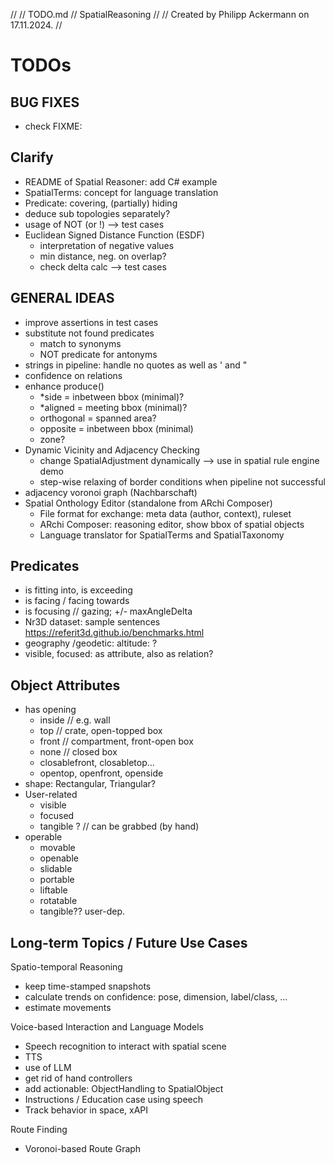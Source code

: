 //
//  TODO.md
//  SpatialReasoning
//
//  Created by Philipp Ackermann on 17.11.2024.
//

# TODOs
  
## BUG FIXES

- check FIXME:

## Clarify

- README of Spatial Reasoner: add C# example
- SpatialTerms: concept for language translation
- Predicate: covering, (partially) hiding
- deduce sub topologies separately?
- usage of NOT (or !) --> test cases
- Euclidean Signed Distance Function (ESDF)
  - interpretation of negative values
  - min distance, neg. on overlap?
  - check delta calc --> test cases

## GENERAL IDEAS
  
- improve assertions in test cases
- substitute not found predicates
    - match to synonyms
    - NOT predicate for antonyms
- strings in pipeline: handle no quotes as well as ' and "
- confidence on relations
- enhance produce()
  - *side = inbetween bbox (minimal)?
  - *aligned = meeting bbox (minimal)?
  - orthogonal = spanned area?
  - opposite = inbetween bbox (minimal)
  - zone?
- Dynamic Vicinity and Adjacency Checking
  - change SpatialAdjustment dynamically --> use in spatial rule engine demo
  - step-wise relaxing of border conditions when pipeline not successful
- adjacency voronoi graph (Nachbarschaft)
- Spatial Onthology Editor (standalone from ARchi Composer)
  - File format for exchange: meta data (author, context), ruleset
  - ARchi Composer: reasoning editor, show bbox of spatial objects 
  - Language translator for SpatialTerms and SpatialTaxonomy

## Predicates

- is fitting into, is exceeding
- is facing / facing towards
- is focusing // gazing; +/- maxAngleDelta
- Nr3D dataset: sample sentences https://referit3d.github.io/benchmarks.html
- geography /geodetic: altitude: ?
- visible, focused: as attribute, also as relation?

## Object Attributes

- has opening
  - inside // e.g. wall
  - top // crate, open-topped box
  - front // compartment, front-open box
  - none // closed box
  - closablefront, closabletop...
  - opentop, openfront, openside
- shape: Rectangular, Triangular?
- User-related
  - visible
  - focused
  - tangible ? // can be grabbed (by hand)
- operable
  - movable
  - openable
  - slidable
  - portable
  - liftable
  - rotatable
  - tangible?? user-dep.

## Long-term Topics / Future Use Cases

Spatio-temporal Reasoning
- keep time-stamped snapshots
- calculate trends on confidence: pose, dimension, label/class, ...
- estimate movements

Voice-based Interaction and Language Models
- Speech recognition to interact with spatial scene
- TTS 
- use of LLM
- get rid of hand controllers 
- add actionable: ObjectHandling to SpatialObject
- Instructions / Education case using speech
- Track behavior in space, xAPI

Route Finding
- Voronoi-based Route Graph

